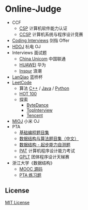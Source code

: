 # Online-Judge

- CCF
  - [CSP](CCF/CSP) 计算机软件能力认证
  - [CCSP](CCF/CCSP) 计算机系统与程序设计竞赛
- [Coding Interviews](CodingInterviews) 剑指 Offer
- [HDOJ](HDOJ) 杭电 OJ
- Interviews 面试题
  - [China Unicom](Interviews/China%20Unicom) 中国联通
  - [HUAWEI](Interviews/HUAWEI) 华为
  - [Inspur](Interviews/Inspur) 浪潮
- [LanQiao](LanQiao) 蓝桥杯
- [LeetCode](LeetCode)
  - 算法 [C++](LeetCode/C) / [Java](LeetCode/Java) / [Python](LeetCode/Python)
  - [HOT 100](LeetCode/HOT100)
  - 探索
    - [ByteDance](LeetCode/ByteDance)
    - [TopInterview](LeetCode/Interview)
    - [Tencent](LeetCode/Tencent)
- [MIOJ](MIOJ) 小米 OJ
- PTA
  - [基础编程题目集](PTA/Basic)
  - [数据结构与算法题目集（中文）](PTA/DataStructure)
  - [数据结构 - 起步能力自测题](PTA/DS-Self-Test)
  - [PAT](PTA/PAT) 计算机程序设计能力考试
  - [GPLT](PTA/GPLT) 团体程序设计天梯赛
- 浙江大学《数据结构》
  - [MOOC 源码](ZJUDS/MOOC_Source)
  - [PTA 练习题](ZJUDS/PTA)

## License

[MIT License](LICENSE)